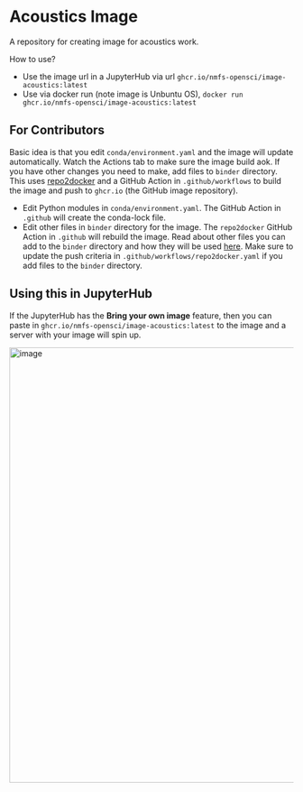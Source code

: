 # Acoustics Image

A repository for creating image for acoustics work.

How to use? 

* Use the image url in a JupyterHub via url `ghcr.io/nmfs-opensci/image-acoustics:latest`
* Use via docker run (note image is Unbuntu OS), `docker run ghcr.io/nmfs-opensci/image-acoustics:latest`

## For Contributors

Basic idea is that you edit `conda/environment.yaml` and the image will update automatically. Watch the Actions tab to make sure the image build aok. If you have other changes you need to make, add files to `binder` directory. This uses [repo2docker](https://repo2docker.readthedocs.io/en/latest/config_files.html) and a GitHub Action in `.github/workflows` to build the image and push to `ghcr.io` (the GitHub image repository).

* Edit Python modules in `conda/environment.yaml`. The GitHub Action in `.github` will create the conda-lock file.
* Edit other files in `binder` directory for the image. The `repo2docker` GitHub Action in `.github` will rebuild the image. Read about other files you can add to the `binder` directory and how they will be used [here](https://repo2docker.readthedocs.io/en/latest/config_files.html).  Make sure to update the push criteria in `.github/workflows/repo2docker.yaml` if you add files to the `binder` directory.

## Using this in JupyterHub

If the JupyterHub has the **Bring your own image** feature, then you can paste in `ghcr.io/nmfs-opensci/image-acoustics:latest` to the image and a server with your image will spin up.

<img width="772" alt="image" src="https://github.com/user-attachments/assets/13f1d200-b8a6-44e1-a9db-537260b21ec4">

